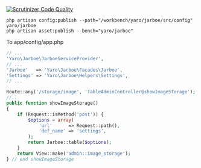 [![Scrutinizer Code Quality](https://scrutinizer-ci.com/g/Cherry-Pie/Jarboe/badges/quality-score.png?b=master)](https://scrutinizer-ci.com/g/Cherry-Pie/Jarboe/?branch=master)

````
php artisan config:publish --path="/workbench/yaro/jarboe/src/config" yaro/jarboe
php artisan asset:publish --bench="yaro/jarboe"
````

To app/config/app.php
```php
// ...
'Yaro\Jarboe\JarboeServiceProvider',
// ...
'Jarboe'   => 'Yaro\Jarboe\Facades\Jarboe',
'Settings' => 'Yaro\Jarboe\Helpers\Settings',
// ...
```



```php
Route::any('/storage/image', 'TableAdminController@showImageStorage');
//..
public function showImageStorage()
{
    if (Request::isMethod('post')) {
        $options = array(
            'url'      => Request::path(),
            'def_name' => 'settings',
        );
        return Jarboe::table($options);
    }
    return View::make('admin::image_storage');
} // end showImageStorage
```
